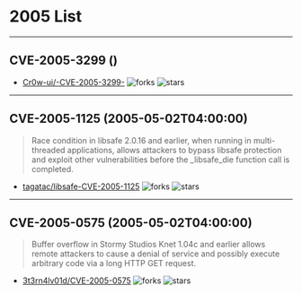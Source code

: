 # 2005 List

---
## CVE-2005-3299 ()
> 
- [Cr0w-ui/-CVE-2005-3299-](https://github.com/Cr0w-ui/-CVE-2005-3299-)	<img alt="forks" src="https://img.shields.io/github/forks/Cr0w-ui/-CVE-2005-3299-">	<img alt="stars" src="https://img.shields.io/github/stars/Cr0w-ui/-CVE-2005-3299-">

---
## CVE-2005-1125 (2005-05-02T04:00:00)
> Race condition in libsafe 2.0.16 and earlier, when running in multi-threaded applications, allows attackers to bypass libsafe protection and exploit other vulnerabilities before the _libsafe_die function call is completed.
- [tagatac/libsafe-CVE-2005-1125](https://github.com/tagatac/libsafe-CVE-2005-1125)	<img alt="forks" src="https://img.shields.io/github/forks/tagatac/libsafe-CVE-2005-1125">	<img alt="stars" src="https://img.shields.io/github/stars/tagatac/libsafe-CVE-2005-1125">

---
## CVE-2005-0575 (2005-05-02T04:00:00)
> Buffer overflow in Stormy Studios Knet 1.04c and earlier allows remote attackers to cause a denial of service and possibly execute arbitrary code via a long HTTP GET request.
- [3t3rn4lv01d/CVE-2005-0575](https://github.com/3t3rn4lv01d/CVE-2005-0575)	<img alt="forks" src="https://img.shields.io/github/forks/3t3rn4lv01d/CVE-2005-0575">	<img alt="stars" src="https://img.shields.io/github/stars/3t3rn4lv01d/CVE-2005-0575">
